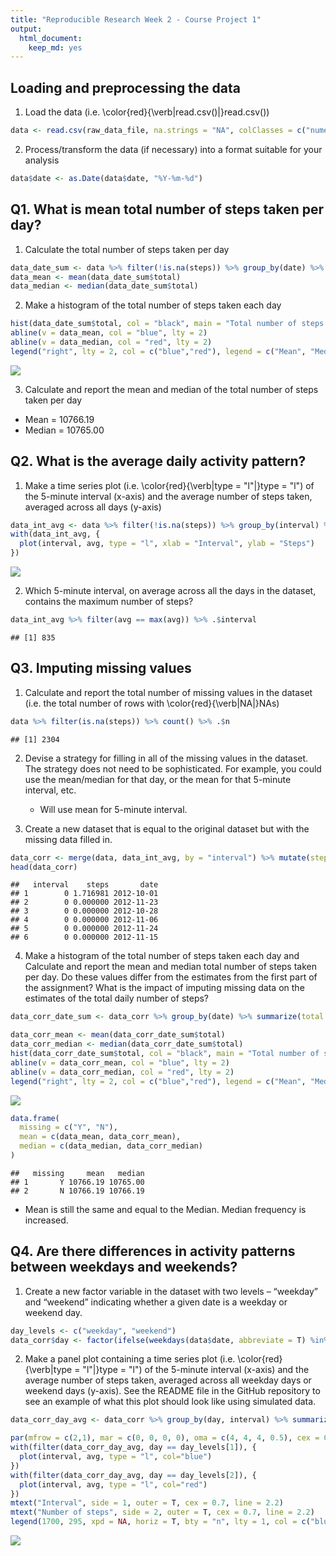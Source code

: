 ```yaml
---
title: "Reproducible Research Week 2 - Course Project 1"
output: 
  html_document:
    keep_md: yes 
---
```






## Loading and preprocessing the data
1. Load the data (i.e. \color{red}{\verb|read.csv()|}read.csv())

```r
data <- read.csv(raw_data_file, na.strings = "NA", colClasses = c("numeric","character","numeric"))
```

2. Process/transform the data (if necessary) into a format suitable for your analysis

```r
data$date <- as.Date(data$date, "%Y-%m-%d")
```

## Q1. What is mean total number of steps taken per day?
1. Calculate the total number of steps taken per day

```r
data_date_sum <- data %>% filter(!is.na(steps)) %>% group_by(date) %>% summarize(total = sum(steps))
data_mean <- mean(data_date_sum$total)
data_median <- median(data_date_sum$total)
```

2. Make a histogram of the total number of steps taken each day

```r
hist(data_date_sum$total, col = "black", main = "Total number of steps per day", xlab = "Number of steps", ylab = "Frequency (number of days)")
abline(v = data_mean, col = "blue", lty = 2)
abline(v = data_median, col = "red", lty = 2)
legend("right", lty = 2, col = c("blue","red"), legend = c("Mean", "Median"))
```

![](PA1_template_files/figure-html/q1.2-1.png)<!-- -->

3. Calculate and report the mean and median of the total number of steps taken per day
  - Mean = 10766.19
  - Median = 10765.00

## Q2. What is the average daily activity pattern?
1. Make a time series plot (i.e. \color{red}{\verb|type = "l"|}type = "l") of the 5-minute interval (x-axis) and the average number of steps taken, averaged across all days (y-axis)

```r
data_int_avg <- data %>% filter(!is.na(steps)) %>% group_by(interval) %>% summarize(avg = mean(steps))
with(data_int_avg, {
  plot(interval, avg, type = "l", xlab = "Interval", ylab = "Steps")
})
```

![](PA1_template_files/figure-html/q2.1-1.png)<!-- -->

2. Which 5-minute interval, on average across all the days in the dataset, contains the maximum number of steps?

```r
data_int_avg %>% filter(avg == max(avg)) %>% .$interval
```

```
## [1] 835
```

## Q3. Imputing missing values
1. Calculate and report the total number of missing values in the dataset (i.e. the total number of rows with \color{red}{\verb|NA|}NAs)

```r
data %>% filter(is.na(steps)) %>% count() %>% .$n
```

```
## [1] 2304
```

2. Devise a strategy for filling in all of the missing values in the dataset. The strategy does not need to be sophisticated. For example, you could use the mean/median for that day, or the mean for that 5-minute interval, etc.
    - Will use mean for 5-minute interval.

3. Create a new dataset that is equal to the original dataset but with the missing data filled in.

```r
data_corr <- merge(data, data_int_avg, by = "interval") %>% mutate(steps = ifelse(is.na(steps), avg, steps)) %>% select(-avg)
head(data_corr)
```

```
##   interval    steps       date
## 1        0 1.716981 2012-10-01
## 2        0 0.000000 2012-11-23
## 3        0 0.000000 2012-10-28
## 4        0 0.000000 2012-11-06
## 5        0 0.000000 2012-11-24
## 6        0 0.000000 2012-11-15
```

4. Make a histogram of the total number of steps taken each day and Calculate and report the mean and median total number of steps taken per day. Do these values differ from the estimates from the first part of the assignment? What is the impact of imputing missing data on the estimates of the total daily number of steps?

```r
data_corr_date_sum <- data_corr %>% group_by(date) %>% summarize(total = sum(steps))

data_corr_mean <- mean(data_corr_date_sum$total)
data_corr_median <- median(data_corr_date_sum$total)
hist(data_corr_date_sum$total, col = "black", main = "Total number of steps per day (no missing data)", xlab = "Number of steps", ylab = "Frequency (number of days)")
abline(v = data_corr_mean, col = "blue", lty = 2)
abline(v = data_corr_median, col = "red", lty = 2)
legend("right", lty = 2, col = c("blue","red"), legend = c("Mean", "Median"))
```

![](PA1_template_files/figure-html/q3.4-1.png)<!-- -->

```r
data.frame(
  missing = c("Y", "N"),
  mean = c(data_mean, data_corr_mean),
  median = c(data_median, data_corr_median)
)
```

```
##   missing     mean   median
## 1       Y 10766.19 10765.00
## 2       N 10766.19 10766.19
```
  
  - Mean is still the same and equal to the Median. Median frequency is increased.

## Q4. Are there differences in activity patterns between weekdays and weekends?
1. Create a new factor variable in the dataset with two levels – “weekday” and “weekend” indicating whether a given date is a weekday or weekend day.

```r
day_levels <- c("weekday", "weekend")
data_corr$day <- factor(ifelse(weekdays(data$date, abbreviate = T) %in% c("Sat", "Sun"), day_levels[2], day_levels[1]))
```

2. Make a panel plot containing a time series plot (i.e. \color{red}{\verb|type = "l"|}type = "l") of the 5-minute interval (x-axis) and the average number of steps taken, averaged across all weekday days or weekend days (y-axis). See the README file in the GitHub repository to see an example of what this plot should look like using simulated data.

```r
data_corr_day_avg <- data_corr %>% group_by(day, interval) %>% summarize(avg = mean(steps))

par(mfrow = c(2,1), mar = c(0, 0, 0, 0), oma = c(4, 4, 4, 0.5), cex = 0.6)
with(filter(data_corr_day_avg, day == day_levels[1]), {
  plot(interval, avg, type = "l", col="blue")
})
with(filter(data_corr_day_avg, day == day_levels[2]), {
  plot(interval, avg, type = "l", col="red")
})
mtext("Interval", side = 1, outer = T, cex = 0.7, line = 2.2)
mtext("Number of steps", side = 2, outer = T, cex = 0.7, line = 2.2)
legend(1700, 295, xpd = NA, horiz = T, bty = "n", lty = 1, col = c("blue","red"), legend = day_levels)
```

![](PA1_template_files/figure-html/q4.2-1.png)<!-- -->
